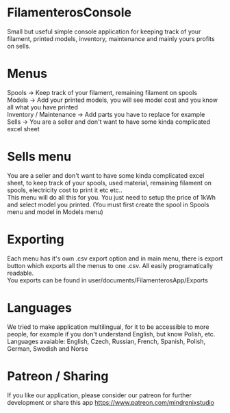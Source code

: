 # FilamenterosConsole
Small but useful simple console application for keeping track of your filament, printed models, inventory, maintenance and mainly yours profits on sells.

# Menus
Spools -> Keep track of your filament, remaining filament on spools  
Models -> Add your printed models, you will see model cost and you know all what you have printed  
Inventory / Maintenance -> Add parts you have to replace for example  
Sells -> You are a seller and don't want to have some kinda complicated excel sheet  

# Sells menu
You are a seller and don't want to have some kinda complicated excel sheet, to keep track of your spools, used material, remaining filament on spools, electricity cost to print it etc etc..  
This menu will do all this for you. You just need to setup the price of 1kWh and select model you printed. (You must first create the spool in Spools menu and model in Models menu)

# Exporting
Each menu has it's own .csv export option and in main menu, there is export button which exports all the menus to one .csv. All easily programatically readable.  
You exports can be found in user/documents/FilamenterosApp/Exports

# Languages
We tried to make application multilingual, for it to be accessible to more people, for example if you don't understand English, but know Polish, etc.  
Languages avaiable: English, Czech, Russian, French, Spanish, Polish, German, Swedish and Norse

# Patreon / Sharing
If you like our application, please consider our patreon for further development or share this app 
https://www.patreon.com/mindrenixstudio
